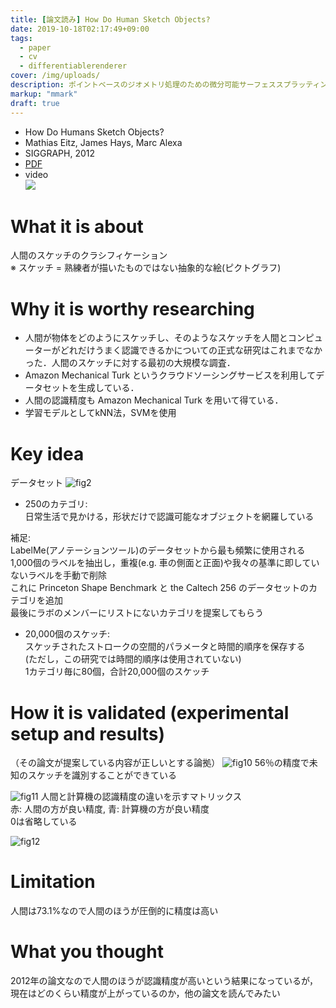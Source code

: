 ```yaml
---
title: [論文読み] How Do Human Sketch Objects?
date: 2019-10-18T02:17:49+09:00
tags:
  - paper
  - cv
  - differentiablerenderer
cover: /img/uploads/
description: ポイントベースのジオメトリ処理のための微分可能サーフェススプラッティング
markup: "mmark"
draft: true
---
```


* How Do Humans Sketch Objects? 
* Mathias Eitz, James Hays, Marc Alexa
* SIGGRAPH, 2012
* [PDF](http://cybertron.cg.tu-berlin.de/eitz/pdf/2012_siggraph_classifysketch.pdf)
* video  
[![](https://img.youtube.com/vi/zMzprmtJ6Ck/0.jpg)](https://www.youtube.com/watch?v=zMzprmtJ6Ck)

# What it is about
人間のスケッチのクラシフィケーション  
※ スケッチ = 熟練者が描いたものではない抽象的な絵(ピクトグラフ)

# Why it is worthy researching

 - 人間が物体をどのようにスケッチし、そのようなスケッチを人間とコンピューターがどれだけうまく認識できるかについての正式な研究はこれまでなかった．人間のスケッチに対する最初の大規模な調査．  
 - Amazon Mechanical Turk というクラウドソーシングサービスを利用してデータセットを生成している．
 - 人間の認識精度も Amazon Mechanical Turk を用いて得ている．
 - 学習モデルとしてkNN法，SVMを使用

# Key idea
データセット
![fig2](https://user-images.githubusercontent.com/38322494/67061239-b1b1fc00-f19a-11e9-8c71-0e01dcb36a78.png)
 - 250のカテゴリ:  
 日常生活で見かける，形状だけで認識可能なオブジェクトを網羅している  

補足:  
 LabelMe(アノテーションツール)のデータセットから最も頻繁に使用される1,000個のラベルを抽出し，重複(e.g. 車の側面と正面)や我々の基準に即していないラベルを手動で削除  
 これに Princeton Shape Benchmark と the Caltech 256 のデータセットのカテゴリを追加  
 最後にラボのメンバーにリストにないカテゴリを提案してもらう

 - 20,000個のスケッチ:  
 スケッチされたストロークの空間的パラメータと時間的順序を保存する  
 (ただし，この研究では時間的順序は使用されていない)  
 1カテゴリ毎に80個，合計20,000個のスケッチ


# How it is validated (experimental setup and results)
（その論文が提案している内容が正しいとする論拠）
![fig10](https://user-images.githubusercontent.com/38322494/67063550-22a8e200-f1a2-11e9-8161-1bc80112fc35.png)
56％の精度で未知のスケッチを識別することができている

![fig11](https://user-images.githubusercontent.com/38322494/67061287-d3ab7e80-f19a-11e9-9b80-f15c48fd6528.png)
人間と計算機の認識精度の違いを示すマトリックス  
赤: 人間の方が良い精度, 青: 計算機の方が良い精度  
0は省略している

![fig12](https://user-images.githubusercontent.com/38322494/67061303-db6b2300-f19a-11e9-910c-78fec2eeb13a.png)


# Limitation
人間は73.1%なので人間のほうが圧倒的に精度は高い

# What you thought
2012年の論文なので人間のほうが認識精度が高いという結果になっているが，現在はどのくらい精度が上がっているのか，他の論文を読んでみたい
